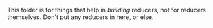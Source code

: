This folder is for things that help in *building* reducers, not for reducers themselves. Don't put
any reducers in here, or else.
